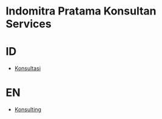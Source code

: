 # Indomitra Pratama Konsultan Services
# ID
- [Konsultasi](consulting-ID.md)
# EN
- [Konsulting](consulting-EN.md)